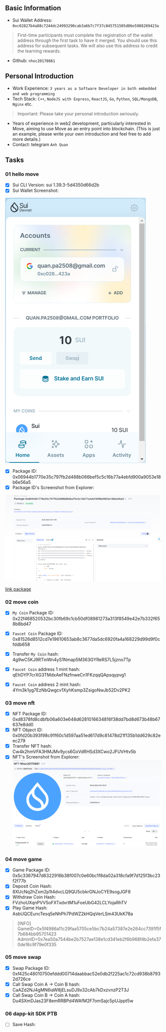 ## Basic Information
- Sui Wallet Address: `0xc02827b4a88c7244dc24993290cab3a6b7c7f37c845751505d06e5988289423a`
> First-time participants must complete the registration of the wallet address through the first task to have it merged. You should use this address for subsequent tasks. We will also use this address to credit the learning rewards.
- Github: `nhoc20170861`

## Personal Introduction
- Work Experience: `3 years as a Software Developer in both embedded and web programming`
- Tech Stack:  `C++`, `NodeJS with Express`, `ReactJS`, `Go`, `Python`, `SQL/MongoDB`,  `Nginx` etc.
> Important: Please take your personal introduction seriously.
- Years of experience in web2 development, particularly interested in Move, aiming to use Move as an entry point into blockchain. (This is just an example, please write your own introduction and feel free to add more details.)
- Contact: telegram `Anh Quan`

## Tasks

### 01 hello move
- [X] Sui CLI Version: sui 1.39.3-5d4350d66d2b
- [X] Sui Wallet Screenshot: 

![sui wallet](images/sui_wallet.PNG)

- [X] Package ID: 0x06944b1770e35c797fb2d488b066bef5c5c16b77a4ebfd900a9053e18b6e56a5
- [X] Package ID's Screenshot from Explorer: 

![Link to image uploaded to `images` folder.](images/hello_move_package.png)

[link package](https://suiscan.xyz/testnet/object/0x06944b1770e35c797fb2d488b066bef5c5c16b77a4ebfd900a9053e18b6e56a5/contracts)


### 02 move coin
- [X] `My Coin` Package ID: 0x22f468520532bc30fb69c1cb50df08981273a313f8549e42e7b332f658b8bd47
- [X] `Faucet Coin` Package ID: 0x81526d8512cd7e19610653ab8c3677da5dc6920fa4a168229d99d9f0cfddb658
- [X] Transfer `My Coin` hash: 4g9wC5KJ9RTinWn4yS1Nmap5M363GYReRS7L5jzno7Tp
- [X] `Faucet Coin` address 1 mint hash: qEhDYP7crXG3TMdxAeFNzfnweCn1FKzqqQApsqypvg1
- [X] `Faucet Coin` address 2 mint hash: 4Ym3k1yg7EzNbQwgcv1XyhKsmp3ZsigoNwJb52Dv2PK2


### 03 move nft
- [X] NFT Package ID: 0xd8378fd8cdbfb06a603e648d6281016634816f38dd7bd8d673b48b67637e8dd0
- [X] NFT Object ID: 0x0fd20b393f98c91f60c1d597aa51ed617d9c81478d21f135b1dd629c82eec279
- [X] Transfer NFT hash: Cw4k2hmVFA3HMJMv9ycs6GxVdRHSd3XCwo2JFUVHtv5b
- [X] NFT's Screenshot from Explorer: ![nft](images/nft.png)

### 04 move game
- [X] Game Package ID: 0x5c3367947d6322916b38f007c0e60bc1f8da02a318cfa9f7d125f3bc23f2f77b
- [X] Deposit Coin Hash: 8XUcNq2hZxm2p1t4dvcLQ9QU5cbkrGNJoCYE9sogJGF8
- [X] Withdraw Coin Hash: FVzhoUXqnPVV5oFXTxdxrtM1uFoeUbG42LCLYojaRhTV
- [X] Play Game Hash: AsbUQCEuncTesq5eNhPh7PdWZ2kHQqVerLSm43UkK78a

> [INFO]
> GameID=0x5f4986a11c29faa5705ce5bc7b24a57387e2e264cc7391f5f7b684bb95701423
> AdminID=0x7ea50a7544be2b7527ae138e1cd341eb2f6b968f4b2efa370de16c9f79e0f335

### 05 move swap
- [X] Swap Package ID: 0xf425c48010750efddd00714daabbac52e0db2f225ac1c72cd938b87932d726ce
- [X] Call Swap Coin A -> Coin B hash: CaAZd2NJ4gMN6iaW8jELsuDJ9x32cAb7kDxzvnzP2T3J
- [X] Call Swap Coin B -> Coin A hash: Du4SXmDJas23F8emRRBPd4WAfM2F7omSajc5pUJppt5w

### 06 dapp-kit SDK PTB
- [ ] Save Hash:
